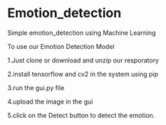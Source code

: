 # Emotion_detection
Simple emotion_detection using  Machine Learning

To use our Emotion Detection Model

1.Just clone or download and unzip our resporatory 

2.install tensorflow and cv2 in the system using pip

3.run the gui.py file 

4.upload the image in the gui 

5.click on the Detect button to detect the emotion.
